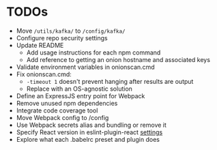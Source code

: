 # TODOs

- Move `/utils/kafka/` to `/config/kafka/`
- Configure repo security settings
- Update README
  - Add usage instructions for each npm command
  - Add reference to getting an onion hostname and associated keys
- Validate environment variables in onionscan.cmd
- Fix onionscan.cmd:
  - `-timeout 1` doesn't prevent hanging after results are output
  - Replace with an OS-agnostic solution
- Define an ExpressJS entry point for Webpack
- Remove unused npm dependencies
- Integrate code coverage tool
- Move Webpack config to /config
- Use Webpack secrets alias and bundling or remove it
- Specify React version in eslint-plugin-react
  [settings](https://github.com/jsx-eslint/eslint-plugin-react#configuration)
- Explore what each .babelrc preset and plugin does
